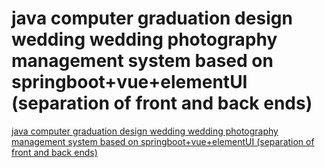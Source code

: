 # java computer graduation design wedding wedding photography management system based on springboot+vue+elementUI (separation of front and back ends)
[java computer graduation design wedding wedding photography management system based on springboot+vue+elementUI (separation of front and back ends)](https://aiwithcloud.com/2022/09/19/java_computer_graduation_design_wedding_wedding_photography_management_system_based_on_springbootvueelementui_separation_of_front_and_back_ends/)